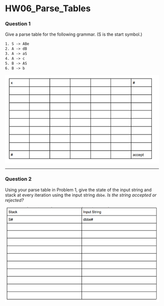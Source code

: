 # HW06_Parse_Tables

### Question 1

Give a parse table for the following grammar. (S is the start symbol.)

```
1. S -> ABe
2. A -> dB
3. A -> aS
4. A -> c
5. B -> AS
6. B -> b
```

![](/assets/images/hw/HW06_EmptyParseTable.png)

---

### Question 2

Using your parse table in Problem 1, give the state of the input string and stack at every iteration using the input string `dbbe`. _Is the string accepted or rejected?_

![](/assets/images/hw/HW06_Q2.png)

